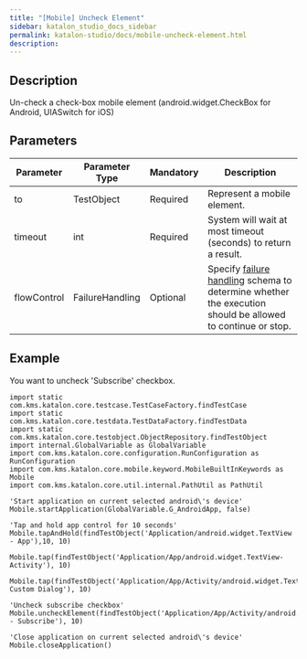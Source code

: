 ```yaml
---
title: "[Mobile] Uncheck Element" 
sidebar: katalon_studio_docs_sidebar
permalink: katalon-studio/docs/mobile-uncheck-element.html 
description: 
---
```

Description
-----------

Un-check a check-box mobile element (android.widget.CheckBox for Android, UIASwitch for iOS)

Parameters
----------

| Parameter | Parameter Type | Mandatory | Description |
| --- | --- | --- | --- |
| to | TestObject  | Required | Represent a mobile element. |
| timeout  | int | Required | System will wait at most timeout (seconds) to return a result. |
| flowControl | FailureHandling | Optional | Specify [failure handling](https://docs.katalon.com/x/qAAM) schema to determine whether the execution should be allowed to continue or stop. |

Example
-------

You want to uncheck 'Subscribe' checkbox.

```
import static com.kms.katalon.core.testcase.TestCaseFactory.findTestCase
import static com.kms.katalon.core.testdata.TestDataFactory.findTestData
import static com.kms.katalon.core.testobject.ObjectRepository.findTestObject
import internal.GlobalVariable as GlobalVariable
import com.kms.katalon.core.configuration.RunConfiguration as RunConfiguration
import com.kms.katalon.core.mobile.keyword.MobileBuiltInKeywords as Mobile
import com.kms.katalon.core.util.internal.PathUtil as PathUtil
 
'Start application on current selected android\'s device'
Mobile.startApplication(GlobalVariable.G_AndroidApp, false)
 
'Tap and hold app control for 10 seconds'
Mobile.tapAndHold(findTestObject('Application/android.widget.TextView - App'),10, 10)
 
Mobile.tap(findTestObject('Application/App/android.widget.TextView-Activity'), 10)
 
Mobile.tap(findTestObject('Application/App/Activity/android.widget.TextView-Custom Dialog'), 10)
 
'Uncheck subscribe checkbox'
Mobile.uncheckElement(findTestObject('Application/App/Activity/android.widget.Check - Subscribe'), 10)

'Close application on current selected android\'s device'
Mobile.closeApplication()
```